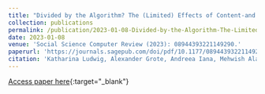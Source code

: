```yaml
---
title: "Divided by the Algorithm? The (Limited) Effects of Content-and Sentiment-Based News Recommendation on Affective, Ideological, and Perceived Polarization"
collection: publications
permalink: /publication/2023-01-08-Divided-by-the-Algorithm-The-Limited-Effects-of-Content-and-Sentiment-Based-News-Recommendation-on-Affective-Ideological-and-Perceived-Polarization
date: 2023-01-08
venue: 'Social Science Computer Review (2023): 08944393221149290.'
paperurl: 'https://journals.sagepub.com/doi/pdf/10.1177/08944393221149290'
citation: 'Katharina Ludwig, Alexander Grote, Andreea Iana, Mehwish Alam, Heiko Paulheim, Harald Sack, Christof Weinhardt, and Philipp Müller, &quot;Divided by the Algorithm? The (Limited) Effects of Content-and Sentiment-Based News Recommendation on Affective, Ideological, and Perceived Polarization.&quot; In Social Science Computer Review (2023): 08944393221149290.'
---
```

[Access paper here](https://journals.sagepub.com/doi/pdf/10.1177/08944393221149290){:target="_blank"}
